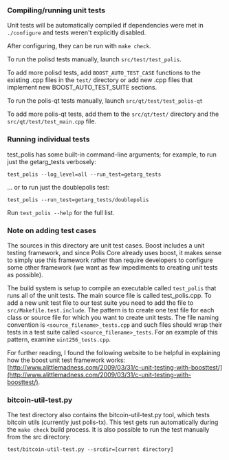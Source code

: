 ### Compiling/running unit tests

Unit tests will be automatically compiled if dependencies were met in `./configure`
and tests weren't explicitly disabled.

After configuring, they can be run with `make check`.

To run the polisd tests manually, launch `src/test/test_polis`.

To add more polisd tests, add `BOOST_AUTO_TEST_CASE` functions to the existing
.cpp files in the `test/` directory or add new .cpp files that
implement new BOOST_AUTO_TEST_SUITE sections.

To run the polis-qt tests manually, launch `src/qt/test/test_polis-qt`

To add more polis-qt tests, add them to the `src/qt/test/` directory and
the `src/qt/test/test_main.cpp` file.

### Running individual tests

test_polis has some built-in command-line arguments; for
example, to run just the getarg_tests verbosely:

    test_polis --log_level=all --run_test=getarg_tests

... or to run just the doublepolis test:

    test_polis --run_test=getarg_tests/doublepolis

Run `test_polis --help` for the full list.

### Note on adding test cases

The sources in this directory are unit test cases.  Boost includes a
unit testing framework, and since Polis Core already uses boost, it makes
sense to simply use this framework rather than require developers to
configure some other framework (we want as few impediments to creating
unit tests as possible).

The build system is setup to compile an executable called `test_polis`
that runs all of the unit tests.  The main source file is called
test_polis.cpp. To add a new unit test file to our test suite you need 
to add the file to `src/Makefile.test.include`. The pattern is to create 
one test file for each class or source file for which you want to create 
unit tests.  The file naming convention is `<source_filename>_tests.cpp` 
and such files should wrap their tests in a test suite 
called `<source_filename>_tests`. For an example of this pattern, 
examine `uint256_tests.cpp`.

For further reading, I found the following website to be helpful in
explaining how the boost unit test framework works:
[http://www.alittlemadness.com/2009/03/31/c-unit-testing-with-boosttest/](http://www.alittlemadness.com/2009/03/31/c-unit-testing-with-boosttest/).

### bitcoin-util-test.py

The test directory also contains the bitcoin-util-test.py tool, which tests bitcoin utils (currently just polis-tx). This test gets run automatically during the `make check` build process. It is also possible to run the test manually from the src directory:

```
test/bitcoin-util-test.py --srcdir=[current directory]

```
